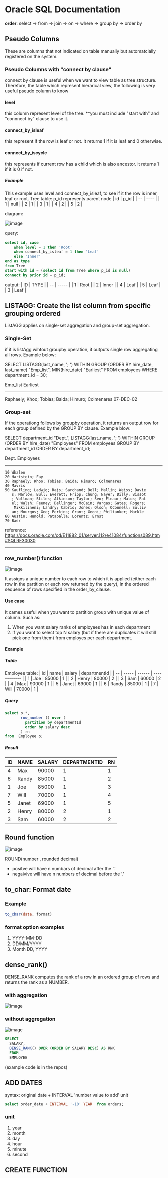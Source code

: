 # Oracle SQL Documentation
**order**: select -> from -> join -> on -> where -> group by -> order by
## Pseudo Columns
These are columns that not indicated on table manually but automatcially registered on the system.
### Pseudo Columns with "connect by clause"
connect by clause is useful when we want to view table as tree structure. Therefore, the table which represent hierarical view, the following is very useful pseudo column to know
#### level
this column represent level of the tree. **you must include "start with" and "connnect by" clause to use it.
#### connect_by_isleaf
this represent if the row is leaf or not. It returns 1 if it is leaf and 0 otherwise.
#### connect_by_iscycle
this represents if current row has a child which is also ancestor. it returns 1 if it is 0 if not.
##### Example
This example uses level and connect_by_isleaf, to see if it the row is inner, leaf or root.
Tree table: p_id represents parent node
| id | p_id |
| -- | ---- |
| 1  | null |
| 2  | 1    |
| 3  | 1    |
| 4  | 2    |
| 5  | 2    |

diagram:

![image](https://github.com/ykim879/advanced_sql/assets/59812671/fd48a270-38f9-4fe9-a590-00a85cece977)

query:

``` sql
select id, case 
    when level = 1 then 'Root'
    when connect_by_isleaf = 1 then 'Leaf'
    else 'Inner'
end as type
from Tree
start with id = (select id from Tree where p_id is null)
connect by prior id = p_id;
```
output: 
| ID | TYPE  |
| -- | ----- |
| 1  | Root  |
| 2  | Inner |
| 4  | Leaf  |
| 5  | Leaf  |
| 3  | Leaf  |

## LISTAGG: Create the list column from specific grouping ordered
ListAGG applies on single-set aggregation and group-set aggregation.
### Single-Set
if it is listAgg wihtout groupby operation, it outputs single row aggregating all rows. Example below:

<html>
  <head>
    SELECT LISTAGG(last_name, '; ')
         WITHIN GROUP (ORDER BY hire_date, last_name) "Emp_list",
       MIN(hire_date) "Earliest"
    FROM employees
    WHERE department_id = 30;
  </head>

Emp_list                                                     Earliest
------------------------------------------------------------ ---------
Raphaely; Khoo; Tobias; Baida; Himuro; Colmenares            07-DEC-02
</html>

### Group-set
If the operationg follows by groupby operation, it returns an output row for each group defined by the GROUP BY clause. Example blow: 

<html>
  SELECT department_id "Dept.",
       LISTAGG(last_name, '; ') WITHIN GROUP (ORDER BY hire_date) "Employees"
  FROM employees
  GROUP BY department_id
  ORDER BY department_id;

Dept. Employees
------ ------------------------------------------------------------
    10 Whalen
    20 Hartstein; Fay
    30 Raphaely; Khoo; Tobias; Baida; Himuro; Colmenares
    40 Mavris
    50 Kaufling; Ladwig; Rajs; Sarchand; Bell; Mallin; Weiss; Davie
       s; Marlow; Bull; Everett; Fripp; Chung; Nayer; Dilly; Bissot
       ; Vollman; Stiles; Atkinson; Taylor; Seo; Fleaur; Matos; Pat
       el; Walsh; Feeney; Dellinger; McCain; Vargas; Gates; Rogers;
        Mikkilineni; Landry; Cabrio; Jones; Olson; OConnell; Sulliv
       an; Mourgos; Gee; Perkins; Grant; Geoni; Philtanker; Markle
    60 Austin; Hunold; Pataballa; Lorentz; Ernst
    70 Baer
</html>

reference: https://docs.oracle.com/cd/E11882_01/server.112/e41084/functions089.htm#SQLRF30030

---
### row_number() function

![image](https://github.com/ykim879/advanced_sql/assets/59812671/05690fa2-e286-49dc-88b6-0a03a65eeda2)

It assigns a unique number to each row to which it is applied (either each row in the partition or each row returned by the query), in the ordered sequence of rows specified in the order_by_clause.
#### Use case
It cames useful when you want to partition group with unique value of column. Such as:
1) When you want salary ranks of employees has in each department
2) If you want to select top N salary (but if there are duplicates it will still pick one from them) from employes per each department.
#### Example
##### Table
Employee table:
| id | name  | salary | departmentId |
| -- | ----- | ------ | ------------ |
| 1  | Joe   | 85000  | 1            |
| 2  | Henry | 80000  | 2            |
| 3  | Sam   | 60000  | 2            |
| 4  | Max   | 90000  | 1            |
| 5  | Janet | 69000  | 1            |
| 6  | Randy | 85000  | 1            |
| 7  | Will  | 70000  | 1            |
##### Query
```sql
select o.*,
       row_number () over (
         partition by departmentId
         order by salary desc
       ) rn
from  Employee o;
```
##### Result
| ID | NAME  | SALARY | DEPARTMENTID | RN |
| -- | ----- | ------ | ------------ | -- |
| 4  | Max   | 90000  | 1            | 1  |
| 6  | Randy | 85000  | 1            | 2  |
| 1  | Joe   | 85000  | 1            | 3  |
| 7  | Will  | 70000  | 1            | 4  |
| 5  | Janet | 69000  | 1            | 5  |
| 2  | Henry | 80000  | 2            | 1  |
| 3  | Sam   | 60000  | 2            | 2  |

## Round function

![image](https://github.com/ykim879/advanced_sql/assets/59812671/22fb7af0-4003-428f-b0fb-1abde824bf4d)

ROUND(number , rounded decimal)
- positve will have n numbars of decimal after the '.'
- negaivive will have n numbers of decimal before the '.'

## to_char: Format date
### Example 
```sql
to_char(date, format)
```
### format option examples
1) YYYY-MM-DD
2) DD/MM/YYYY
3) Month DD, YYYY

## dense_rank()
DENSE_RANK computes the rank of a row in an ordered group of rows and returns the rank as a NUMBER.
### with aggregation
![image](https://github.com/ykim879/advanced_sql/assets/59812671/764aaeaa-d86e-4369-8a6d-1a5cfb9b3b75)
### without aggregation
![image](https://github.com/ykim879/advanced_sql/assets/59812671/587c8a18-49bb-4ca3-8de3-0d57bf892173)
``` sql
SELECT
  SALARY, 
  DENSE_RANK() OVER (ORDER BY SALARY DESC) AS RNK
  FROM
  EMPLOYEE
```
(example code is in the repos)
## ADD DATES
syntax: original date + INTERVAL 'number value to add' unit
``` sql
select order_date + INTERVAL '-10' YEAR  from orders;
```
### unit
1. year
2. month
3. day
4. hour
5. minute
6. second
## CREATE FUNCTION

